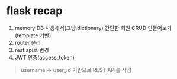 # flask recap

1. memory DB 사용해서(그냥 dictionary) 간단한 회원 CRUD 만들어보기(template 기반)
2. router 분리
3. rest api로 변경
4. JWT 인증(access_token)


> username -> user_id 기반으로 REST API를 작성
